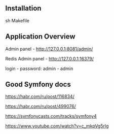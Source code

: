 ## Installation

sh Makefile

## Application Overview

Admin panel - http://127.0.0.1:8081/admin/

Redis Admin panel - http://127.0.0.1:16379/

login - password: admin - admin

## Good Symfony docs

https://habr.com/ru/post/116834/

https://habr.com/ru/post/499076/

https://symfonycasts.com/tracks/symfony4

https://www.youtube.com/watch?v=c_mkpVg5rlg
